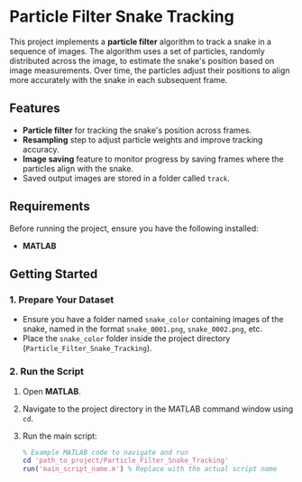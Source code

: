 # Particle Filter Snake Tracking

This project implements a **particle filter** algorithm to track a snake in a sequence of images. The algorithm uses a set of particles, randomly distributed across the image, to estimate the snake's position based on image measurements. Over time, the particles adjust their positions to align more accurately with the snake in each subsequent frame.

## Features

- **Particle filter** for tracking the snake's position across frames.
- **Resampling** step to adjust particle weights and improve tracking accuracy.
- **Image saving** feature to monitor progress by saving frames where the particles align with the snake.
- Saved output images are stored in a folder called `track`.

## Requirements

Before running the project, ensure you have the following installed:
- **MATLAB**

## Getting Started

### 1. Prepare Your Dataset

- Ensure you have a folder named `snake_color` containing images of the snake, named in the format `snake_0001.png`, `snake_0002.png`, etc.
- Place the `snake_color` folder inside the project directory (`Particle_Filter_Snake_Tracking`).

### 2. Run the Script

1. Open **MATLAB**.
2. Navigate to the project directory in the MATLAB command window using `cd`.
3. Run the main script:

   ```matlab
   % Example MATLAB code to navigate and run
   cd 'path_to_project/Particle_Filter_Snake_Tracking'
   run('main_script_name.m') % Replace with the actual script name
